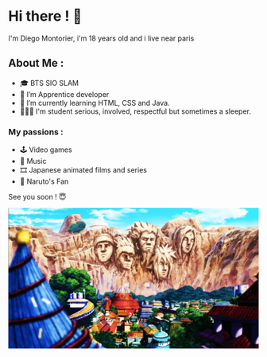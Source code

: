 # Hi there ! 👋

I'm Diego Montorier, i'm 18 years old and i live near paris

## About Me :
- 🎓 BTS SIO SLAM
- 🔭 I’m Apprentice developer
- 🌱 I’m currently learning HTML, CSS and Java. 
- 👨🏻‍🎓 I'm student serious, involved, respectful but sometimes a sleeper.

### My passions :
- 🕹️ Video games
- 🎵 Music
- 🎞️ Japanese animated films and series
- 🍥 Naruto's Fan

See you soon ! 😇

<img src = konoha-village.jpg>

<!--
**Diego-MTR/DIEGO-MTR** is a ✨ _special_ ✨ repository because its `README.md` (this file) appears on your GitHub profile.
